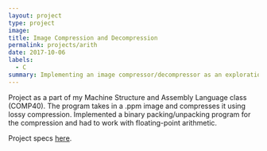 ```yaml
---
layout: project
type: project
image:
title: Image Compression and Decompression
permalink: projects/arith
date: 2017-10-06
labels:
  - C
summary: Implementing an image compressor/decompressor as an exploration of C and bit packing.
---
```


Project as a part of my Machine Structure and Assembly Language class (COMP40). The program takes in a .ppm image and compresses it using lossy compression. Implemented a binary packing/unpacking program for the compression and had to work with floating-point arithmetic.

Project specs [here](files/arith.pdf).
